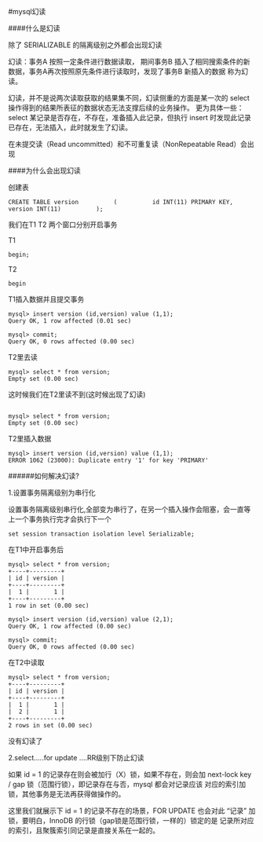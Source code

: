 #mysql幻读

####什么是幻读

除了 SERIALIZABLE 的隔离级别之外都会出现幻读

幻读：事务A 按照一定条件进行数据读取， 期间事务B 插入了相同搜索条件的新数据，事务A再次按照原先条件进行读取时，发现了事务B 新插入的数据
 称为幻读。

幻读，并不是说两次读取获取的结果集不同，幻读侧重的方面是某一次的 select 操作得到的结果所表征的数据状态无法支撑后续的业务操作。
更为具体一些：select 某记录是否存在，不存在，准备插入此记录，但执行 insert 时发现此记录已存在，无法插入，此时就发生了幻读。

在未提交读（Read uncommitted）和不可重复读（NonRepeatable Read）会出现

####为什么会出现幻读

创建表

```
CREATE TABLE version          (          id INT(11) PRIMARY KEY,          version INT(11)          );
```

我们在T1 T2 两个窗口分别开启事务

T1
```
begin;
```

T2
```
begin
```

T1插入数据并且提交事务

```
mysql> insert version (id,version) value (1,1);
Query OK, 1 row affected (0.01 sec)

mysql> commit;
Query OK, 0 rows affected (0.00 sec)
```

T2里去读

```
mysql> select * from version;
Empty set (0.00 sec)

```

这时候我们在T2里读不到(这时候出现了幻读)

```

mysql> select * from version;
Empty set (0.00 sec)

```

T2里插入数据

```
mysql> insert version (id,version) value (1,1);
ERROR 1062 (23000): Duplicate entry '1' for key 'PRIMARY'
```

######如何解决幻读?

1.设置事务隔离级别为串行化

设置事务隔离级别串行化,全部变为串行了，在另一个插入操作会阻塞，会一直等上一个事务执行完才会执行下一个
```
set session transaction isolation level Serializable;
```

在T1中开启事务后

```
mysql> select * from version;
+----+---------+
| id | version |
+----+---------+
|  1 |       1 |
+----+---------+
1 row in set (0.00 sec)

mysql> insert version (id,version) value (2,1);
Query OK, 1 row affected (0.00 sec)

mysql> commit;
Query OK, 0 rows affected (0.00 sec)

```

在T2中读取

```
mysql> select * from version;
+----+---------+
| id | version |
+----+---------+
|  1 |       1 |
|  2 |       1 |
+----+---------+
2 rows in set (0.00 sec)
```

没有幻读了


2.select.....for update ....RR级别下防止幻读

如果 id = 1 的记录存在则会被加行（X）锁，如果不存在，则会加 next-lock key / gap 锁（范围行锁），即记录存在与否，mysql 都会对记录应该
对应的索引加锁，其他事务是无法再获得做操作的。

这里我们就展示下 id = 1 的记录不存在的场景，FOR UPDATE 也会对此 “记录” 加锁，要明白，InnoDB 的行锁（gap锁是范围行锁，一样的）锁定的是
记录所对应的索引，且聚簇索引同记录是直接关系在一起的。